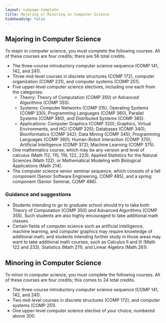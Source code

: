 ```yaml
---
layout: subpage-template
title: Majoring or Minoring in Computer Science
hideheading: false
---
```

## Majoring in Computer Science

To major in computer science, you must complete the following courses.  All of these courses
are four credits; there are 56 total credits.

- The three-course introductory computer science sequence (COMP 141, 142, and 241).
- Three mid-level courses in discrete structures (COMP 172), computer organization (COMP 231),
  and computer systems (COMP 251).
- Five upper-level computer science electives, including one each from the categories:
  - Theory: Theory of Computation (COMP 350) or Advanced Algorithms (COMP 355).
  - Systems: Computer Networks (COMP 315), Operating Systems (COMP 330), Programming Languages (COMP 360), Parallel Systems (COMP 380), and 
    Distributed Systems (COMP 385).
  - Applications: Computer Graphics (COMP 320); Graphics, Virtual Environments, and HCI (COMP 325); Databases (COMP 340); 
    Bioinformatics (COMP 342); Data Mining (COMP 345); Programming Languages (COMP 360); Human-Robot Interaction (COMP 370);
  	Artificial Intelligence (COMP 372); Machine Learning (COMP 375).
- One mathematics course, which may be any version and level of calculus (Math 112, 115, 116, 122, 223),
    Applied Statistics for the Natural Sciences (Math 122), or Mathematical Modeling with Biological Applications (Math 214).
- The computer science senior seminar sequence, which consists of a fall component (Senior Software Engineering, COMP 485),
  and a spring component (Senior Seminar, COMP 486).
  
### Guidance and suggestions

- Students intending to go to graduate school should try to take both Theory of Computation (COMP 350) *and* 
    Advanced Algorithms (COMP 355).  Such students are also highly encouraged to take additional math classes.
- Certain fields of computer science such as artificial intelligence, machine learning, and computer
	graphics may require knowledge of additional math, and students intending further study in those
	areas may want to take additional math courses, such as Calculus II and III (Math 122 and 233), Statistics (Math 211), and Linear Algebra (Math 261). 
 
## Minoring in Computer Science

To minor in computer science, you must complete the following courses.  All of these courses
are four credits; this comes to 24 total credits.

- The three-course introductory computer science sequence (COMP 141, 142, and 241).
- Two mid-level courses in discrete structures (COMP 172), 
  and computer systems (COMP 251).
- One upper-level computer science elective of your choice, numbered above 300.
